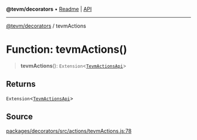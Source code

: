 **@tevm/decorators** • [Readme](../README.md) \| [API](../globals.md)

***

[@tevm/decorators](../README.md) / tevmActions

# Function: tevmActions()

> **tevmActions**(): `Extension`\<[`TevmActionsApi`](../type-aliases/TevmActionsApi.md)\>

## Returns

`Extension`\<[`TevmActionsApi`](../type-aliases/TevmActionsApi.md)\>

## Source

[packages/decorators/src/actions/tevmActions.js:78](https://github.com/evmts/tevm-monorepo/blob/main/packages/decorators/src/actions/tevmActions.js#L78)
